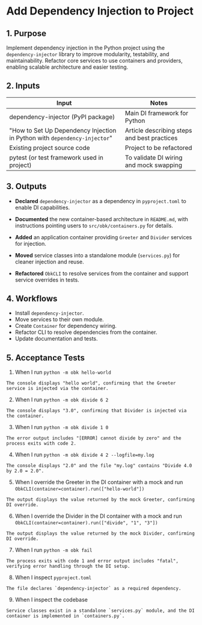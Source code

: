 <?xml version="1.0" encoding="UTF-8"?>
<gsl-prompt id="20250730T104022-0400" type="feat">
<gsl-header>

# Add Dependency Injection to Project

</gsl-header>
<gsl-block>

<gsl-purpose>
<gsl-title>

## 1. Purpose
</gsl-title>
<gsl-description>

Implement dependency injection in the Python project using the `dependency-injector` library to improve modularity, testability, and maintainability. Refactor core services to use containers and providers, enabling scalable architecture and easier testing.
</gsl-description>
</gsl-purpose>

<gsl-inputs>
<gsl-title>

## 2. Inputs
</gsl-title>
<gsl-description>

| Input                                         | Notes                                                        |
|-----------------------------------------------|--------------------------------------------------------------|
| dependency-injector (PyPI package)            | Main DI framework for Python                                 |
| "How to Set Up Dependency Injection in Python with `dependency-injector`" | Article describing steps and best practices                  |
| Existing project source code                  | Project to be refactored                                     |
| pytest (or test framework used in project)    | To validate DI wiring and mock swapping                      |

</gsl-description>
</gsl-inputs>
<gsl-outputs>
<gsl-title>

## 3. Outputs
</gsl-title>
<gsl-description>

* **Declared** `dependency-injector` as a dependency in `pyproject.toml` to enable DI capabilities.
    
* **Documented** the new container-based architecture in `README.md`, with instructions pointing users to `src/obk/containers.py` for details.
    
* **Added** an application container providing `Greeter` and `Divider` services for injection.
    
* **Moved** service classes into a standalone module (`services.py`) for cleaner injection and reuse.
    
* **Refactored** `ObkCLI` to resolve services from the container and support service overrides in tests.
    

</gsl-description>        
</gsl-outputs>
<gsl-workflows>
<gsl-title>

## 4. Workflows
</gsl-title>
<gsl-description>

<!-- List main steps or processes required for the task. -->
- Install `dependency-injector`.
- Move services to their own module.
- Create `Container` for dependency wiring.
- Refactor CLI to resolve dependencies from the container.
- Update documentation and tests.

</gsl-description>
</gsl-workflows>

<gsl-acceptance-tests>
<gsl-title>

## 5. Acceptance Tests
</gsl-title>

<gsl-acceptance-test id="1">
<gsl-performed-action>

1. When I run `python -m obk hello-world`
</gsl-performed-action>
<gsl-expected-result>

    The console displays "hello world", confirming that the Greeter service is injected via the container.
</gsl-expected-result>
</gsl-acceptance-test>

<gsl-acceptance-test id="2">
<gsl-performed-action>

2. When I run `python -m obk divide 6 2`
</gsl-performed-action>
<gsl-expected-result>

    The console displays "3.0", confirming that Divider is injected via the container.
</gsl-expected-result>
</gsl-acceptance-test>

<gsl-acceptance-test id="3">
<gsl-performed-action>

3. When I run `python -m obk divide 1 0`
</gsl-performed-action>
<gsl-expected-result>

    The error output includes "[ERROR] cannot divide by zero" and the process exits with code 2.
</gsl-expected-result>
</gsl-acceptance-test>

<gsl-acceptance-test id="4">
<gsl-performed-action>

4. When I run `python -m obk divide 4 2 --logfile=my.log`
</gsl-performed-action>
<gsl-expected-result>

    The console displays "2.0" and the file "my.log" contains "Divide 4.0 by 2.0 = 2.0".
</gsl-expected-result>
</gsl-acceptance-test>

<gsl-acceptance-test id="5">
<gsl-performed-action>

5. When I override the Greeter in the DI container with a mock and run `ObkCLI(container=container).run(["hello-world"])`
</gsl-performed-action>
<gsl-expected-result>

    The output displays the value returned by the mock Greeter, confirming DI override.
</gsl-expected-result>
</gsl-acceptance-test>

<gsl-acceptance-test id="6">
<gsl-performed-action>

6. When I override the Divider in the DI container with a mock and run `ObkCLI(container=container).run(["divide", "1", "3"])`
</gsl-performed-action>
<gsl-expected-result>

    The output displays the value returned by the mock Divider, confirming DI override.
</gsl-expected-result>
</gsl-acceptance-test>

<gsl-acceptance-test id="7">
<gsl-performed-action>

7. When I run `python -m obk fail`
</gsl-performed-action>
<gsl-expected-result>

    The process exits with code 1 and error output includes "fatal", verifying error handling through the DI setup.
</gsl-expected-result>
</gsl-acceptance-test>
<gsl-acceptance-test id="8">
<gsl-performed-action>

8. When I inspect `pyproject.toml`
</gsl-performed-action>
<gsl-expected-result>

    The file declares `dependency-injector` as a required dependency.
</gsl-expected-result>
</gsl-acceptance-test>
<gsl-acceptance-test id="9">
<gsl-performed-action>

9. When I inspect the codebase
</gsl-performed-action>
<gsl-expected-result>

    Service classes exist in a standalone `services.py` module, and the DI container is implemented in `containers.py`.
</gsl-expected-result>
</gsl-acceptance-test>
</gsl-acceptance-tests>
</gsl-block>
</gsl-prompt>


